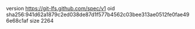 version https://git-lfs.github.com/spec/v1
oid sha256:941d62a1879c2ed038de87d1f577b4562c03bee313ae0512fe0fae496e68c1af
size 2264

